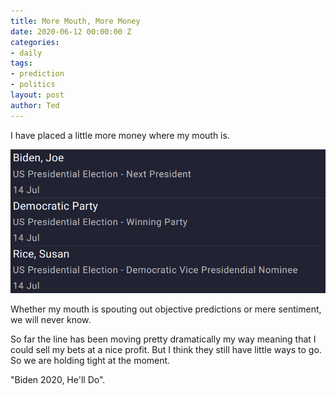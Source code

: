 ```yaml
---
title: More Mouth, More Money
date: 2020-06-12 00:00:00 Z
categories:
- daily
tags:
- prediction
- politics
layout: post
author: Ted
---
```


I have placed a little more money where my mouth is.

![Bet image](/assets/images/biden-bet.png)

Whether my mouth is spouting out objective predictions or mere sentiment, we will never know.  

So far the line has been moving pretty dramatically my way meaning that I could sell my bets at a nice profit. But I think they still have little ways to go. So we are holding tight at the moment.

"Biden 2020, He'll Do".
